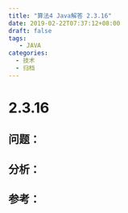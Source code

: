 ```yaml
---
title: "算法4 Java解答 2.3.16"
date: 2019-02-22T07:37:12+08:00
draft: false
tags:
   - JAVA
categories:
  - 技术
  - 归档
---
```



# 2.3.16

## 问题：


## 分析：


## 参考：


